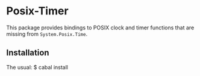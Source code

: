 Posix-Timer
===========
This package provides bindings to POSIX clock and timer functions
that are missing from `System.Posix.Time`.

Installation
------------
The usual:
	$ cabal install

